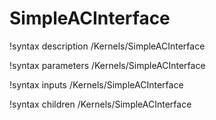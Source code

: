 <!-- MOOSE Documentation Stub: Remove this when content is added. -->

# SimpleACInterface
!syntax description /Kernels/SimpleACInterface

!syntax parameters /Kernels/SimpleACInterface

!syntax inputs /Kernels/SimpleACInterface

!syntax children /Kernels/SimpleACInterface
